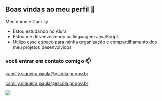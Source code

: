 ## Boas vindas ao meu perfil 💙

Meu nome é Camilly

- Estou estudando no Alura
- Estou me desenvolvendo na linguagem JavaScript
- Utilizo esse espaço para minha organização e compartilhamento dos meu projetos desenvolvidos

### você entrar em contato comigo 📫

camilly.siqueira.paula@escola.pr.gov.br

camilly.siqueira.paula@escola.pr.gov.br

![](https://tenor.com/pt-BR/view/dance-gif-1401901097955364941)
